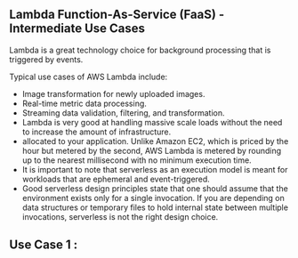 ## Lambda Function-As-Service (FaaS) - Intermediate Use Cases
Lambda is a great technology choice for background processing that is triggered by events.

Typical use cases of AWS Lambda include:

- Image transformation for newly uploaded images.
- Real-time metric data processing.
- Streaming data validation, filtering, and transformation.
- Lambda is very good at handling massive scale loads without the need to increase the amount of infrastructure.
- allocated to your application. Unlike Amazon EC2, which is priced by the hour but metered by the second, AWS Lambda is metered by rounding up to the nearest millisecond with no minimum execution time.
- It is important to note that serverless as an execution model is meant for workloads that are ephemeral and event-triggered. 
- Good serverless design principles state that one should assume that the environment exists only for a single invocation. If you are depending on data structures or temporary files to hold internal state between multiple invocations, serverless is not the right design choice.

## Use Case 1 :

